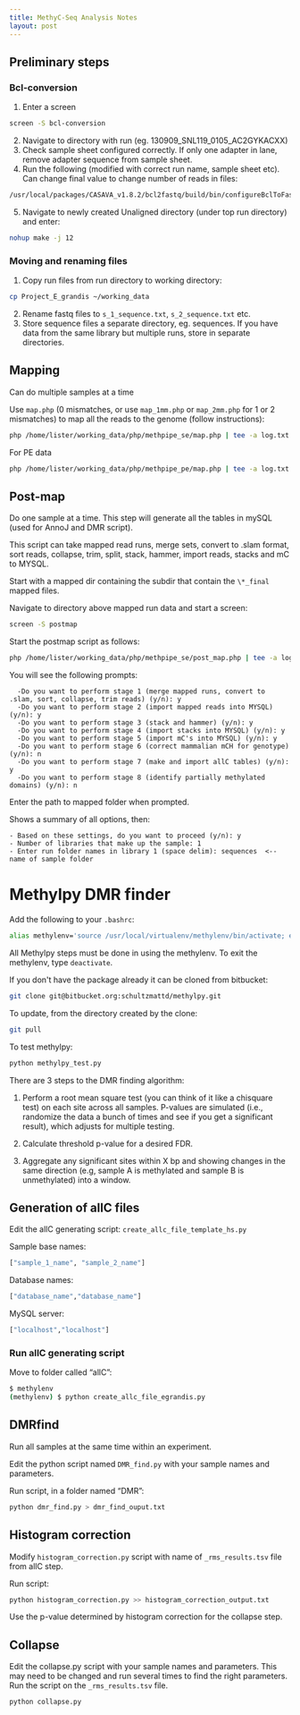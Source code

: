 ```yaml
---
title: MethyC-Seq Analysis Notes
layout: post
---
```


## Preliminary steps

### Bcl-conversion

1. Enter a screen

```bash
screen -S bcl-conversion
```
2. Navigate to directory with run (eg. 130909_SNL119_0105_AC2GYKACXX)
3. Check sample sheet configured correctly. If only one adapter in lane, remove adapter sequence from sample sheet.
4. Run the following (modified with correct run name, sample sheet etc). Can change final value to change number of reads in files:

<!--break-->

```bash
/usr/local/packages/CASAVA_v1.8.2/bcl2fastq/build/bin/configureBclToFastq.pl --input-dir /dd_rundata/hiseq/Runs/130909_SNL119_0105_AC2GYKACXX/Data/Intensities/BaseCalls/ --sample-sheet /dd_rundata/hiseq/Runs/130909_SNL119_0105_AC2GYKACXX/SampleSheet.csv --fastq-cluster-count 50000000
```

5. Navigate to newly created Unaligned directory (under top run directory) and enter:

```bash
nohup make -j 12
```

### Moving and renaming files

1. Copy run files from run directory to working directory:

```bash
cp Project_E_grandis ~/working_data
```

2. Rename fastq files to `s_1_sequence.txt`, `s_2_sequence.txt` etc.
3. Store sequence files a separate directory, eg. sequences. If you have data from the same library but multiple runs, store in separate directories.

## Mapping

Can do multiple samples at a time

Use `map.php` (0 mismatches, or use `map_1mm.php` or `map_2mm.php` for 1 or 2 mismatches) to map all the reads to the genome (follow instructions):

```bash
php /home/lister/working_data/php/methpipe_se/map.php | tee -a log.txt
```

For PE data

```bash
php /home/lister/working_data/php/methpipe_pe/map.php | tee -a log.txt
```

## Post-map

Do one sample at a time. This step will generate all the tables in mySQL (used for AnnoJ and DMR script).

This script can take mapped read runs, merge sets, convert to .slam format, sort reads,  collapse, trim, split, stack, hammer, import reads, stacks and mC to MYSQL.

Start with a mapped dir containing the subdir that contain the `\*_final` mapped files.

Navigate to directory above mapped run data and start a screen:

```bash
screen -S postmap
```

Start the postmap script as follows:

```bash
php /home/lister/working_data/php/methpipe_se/post_map.php | tee -a log.txt
```

You will see the following prompts:

```
  -Do you want to perform stage 1 (merge mapped runs, convert to .slam, sort, collapse, trim reads) (y/n): y
  -Do you want to perform stage 2 (import mapped reads into MYSQL) (y/n): y
  -Do you want to perform stage 3 (stack and hammer) (y/n): y
  -Do you want to perform stage 4 (import stacks into MYSQL) (y/n): y
  -Do you want to perform stage 5 (import mC's into MYSQL) (y/n): y
  -Do you want to perform stage 6 (correct mammalian mCH for genotype) (y/n): n
  -Do you want to perform stage 7 (make and import allC tables) (y/n): y
  -Do you want to perform stage 8 (identify partially methylated domains) (y/n): n
```

Enter the path to mapped folder when prompted.

Shows a summary of all options, then:

```
- Based on these settings, do you want to proceed (y/n): y
- Number of libraries that make up the sample: 1
- Enter run folder names in library 1 (space delim): sequences  <-- name of sample folder
```

# Methylpy DMR finder

Add the following to your `.bashrc`:

```bash
alias methylenv='source /usr/local/virtualenv/methylenv/bin/activate; export PYTHONPATH=/usr/local/packages/methylpy:/usr/local/packages/methylpy/methylpy'
```

All Methylpy steps must be done in using the methylenv. To exit the methylenv, type `deactivate`.

If you don't have the package already it can be cloned from bitbucket:

```bash
git clone git@bitbucket.org:schultzmattd/methylpy.git
```

To update, from the directory created by the clone:

```bash
git pull
```

To test methylpy:

```bash
python methylpy_test.py
```

There are 3 steps to the DMR finding algorithm:

1. Perform a root mean square test (you can think of it like a chisquare test) on each site across all samples. P-values are simulated (i.e., randomize the data a bunch of times and see if you get a significant result), which adjusts for multiple testing.

2. Calculate threshold p-value for a desired FDR.

3. Aggregate any significant sites within X bp and showing changes in the same direction (e.g, sample A is methylated and sample B is unmethylated) into a window.


## Generation of allC files

Edit the allC generating script: `create_allc_file_template_hs.py`

Sample base names:

```python
["sample_1_name", "sample_2_name"]
```

Database names:

```python
["database_name","database_name"]
```

MySQL server:

```python
["localhost","localhost"]
```

### Run allC generating script
Move to folder called “allC”:

```bash
$ methylenv
(methylenv) $ python create_allc_file_egrandis.py
```

## DMRfind

Run all samples at the same time within an experiment.

Edit the python script named `DMR_find.py` with your sample names and parameters.

Run script, in a folder named “DMR”:

```bash
python dmr_find.py > dmr_find_ouput.txt
```

## Histogram correction

Modify `histogram_correction.py` script with name of `_rms_results.tsv` file from allC step.

Run script:

```bash
python histogram_correction.py >> histogram_correction_output.txt
```

Use the p-value determined by histogram correction for the collapse step.

## Collapse

Edit the collapse.py script with your sample names and parameters. This may need to be changed and run several times to find the right parameters.
Run the script on the `_rms_results.tsv` file.

```bash
python collapse.py
```
 
